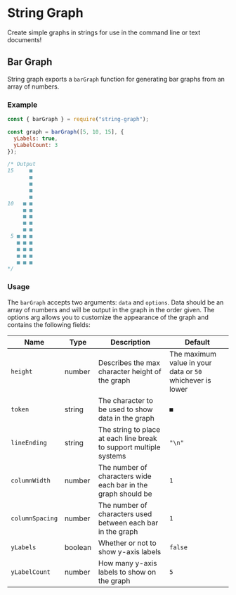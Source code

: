 # String Graph

Create simple graphs in strings for use in the command line or text documents!

## Bar Graph

String graph exports a `barGraph` function for generating bar graphs from an array of numbers.

### Example

```js
const { barGraph } = require("string-graph");

const graph = barGraph([5, 10, 15], {
  yLabels: true,
  yLabelCount: 3
});

/* Output
15     ■
       ■
       ■
       ■
       ■
10   ■ ■
     ■ ■
     ■ ■
     ■ ■
     ■ ■
 5 ■ ■ ■
   ■ ■ ■
   ■ ■ ■
   ■ ■ ■
   ■ ■ ■
*/
```

### Usage

The `barGraph` accepts two arguments: `data` and `options`. Data should be an array of numbers and will be output in the graph in the order given. The options arg allows you to customize the appearance of the graph and contains the following fields:

| Name            | Type    | Description                                                        | Default                                                   |
| --------------- | ------- | ------------------------------------------------------------------ | --------------------------------------------------------- |
| `height`        | number  | Describes the max character height of the graph                    | The maximum value in your data or `50` whichever is lower |
| `token`         | string  | The character to be used to show data in the graph                 | `■`                                                       |
| `lineEnding`    | string  | The string to place at each line break to support multiple systems | `"\n"`                                                    |
| `columnWidth`   | number  | The number of characters wide each bar in the graph should be      | `1`                                                       |
| `columnSpacing` | number  | The number of characters used between each bar in the graph        | `1`                                                       |
| `yLabels`       | boolean | Whether or not to show y-axis labels                               | `false`                                                   |
| `yLabelCount`   | number  | How many y-axis labels to show on the graph                        | `5`                                                       |
